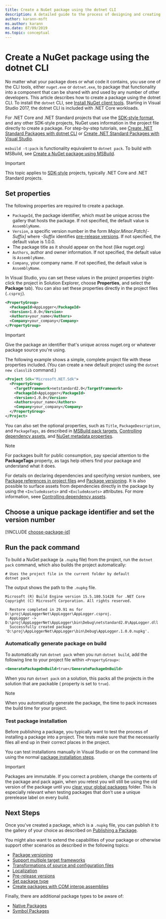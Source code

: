 ```yaml
---
title: Create a NuGet package using the dotnet CLI
description: A detailed guide to the process of designing and creating a NuGet package, including key decision points like files and versioning.
author: karann-msft
ms.author: karann
ms.date: 07/09/2019
ms.topic: conceptual
---
```


# Create a NuGet package using the dotnet CLI

No matter what your package does or what code it contains, you use one of the CLI tools, either `nuget.exe` or `dotnet.exe`, to package that functionality into a component that can be shared with and used by any number of other developers. This article describes how to create a package using the dotnet CLI. To install the `dotnet` CLI, see [Install NuGet client tools](../install-nuget-client-tools.md). Starting in Visual Studio 2017, the dotnet CLI is included with .NET Core workloads.

For .NET Core and .NET Standard projects that use the [SDK-style format](../resources/check-project-format.md), and any other SDK-style projects, NuGet uses information in the project file directly to create a package. For step-by-step tutorials, see [Create .NET Standard Packages with dotnet CLI](../quickstart/create-and-publish-a-package-using-the-dotnet-cli.md) or [Create .NET Standard Packages with Visual Studio](../quickstart/create-and-publish-a-package-using-visual-studio.md).

`msbuild -t:pack` is functionality equivalent to `dotnet pack`. To build with MSBuild, see [Create a NuGet package using MSBuild](creating-a-package-msbuild.md).

> [!IMPORTANT]
> This topic applies to [SDK-style](../resources/check-project-format.md) projects, typically .NET Core and .NET Standard projects.

## Set properties

The following properties are required to create a package.

- `PackageId`, the package identifier, which must be unique across the gallery that hosts the package. If not specified, the default value is `AssemblyName`.
- `Version`, a specific version number in the form *Major.Minor.Patch[-Suffix]* where *-Suffix* identifies [pre-release versions](prerelease-packages.md). If not specified, the default value is 1.0.0.
- The package title as it should appear on the host (like nuget.org)
- `Authors`, author and owner information. If not specified, the default value is `AssemblyName`.
- `Company`, your company name. If not specified, the default value is `AssemblyName`.

In Visual Studio, you can set these values in the project properties (right-click the project in Solution Explorer, choose **Properties**, and select the **Package** tab). You can also set these properties directly in the project files (`.csproj`).

```xml
<PropertyGroup>
  <PackageId>AppLogger</PackageId>
  <Version>1.0.0</Version>
  <Authors>your_name</Authors>
  <Company>your_company</Company>
</PropertyGroup>
```

> [!Important]
> Give the package an identifier that's unique across nuget.org or whatever package source you're using.

The following example shows a simple, complete project file with these properties included. (You can create a new default project using the `dotnet new classlib` command.)

```xml
<Project Sdk="Microsoft.NET.Sdk">
  <PropertyGroup>
    <TargetFramework>netstandard2.0</TargetFramework>
    <PackageId>AppLogger</PackageId>
    <Version>1.0.0</Version>
    <Authors>your_name</Authors>
    <Company>your_company</Company>
  </PropertyGroup>
</Project>
```

You can also set the optional properties, such as `Title`, `PackageDescription`, and `PackageTags`, as described in [MSBuild pack targets](../reference/msbuild-targets.md#pack-target), [Controlling dependency assets](../consume-packages/package-references-in-project-files.md#controlling-dependency-assets), and [NuGet metadata properties](/dotnet/core/tools/csproj#nuget-metadata-properties).

> [!NOTE]
> For packages built for public consumption, pay special attention to the **PackageTags** property, as tags help others find your package and understand what it does.

For details on declaring dependencies and specifying version numbers, see [Package references in project files](../consume-packages/package-references-in-project-files.md) and [Package versioning](../concepts/package-versioning.md). It is also possible to surface assets from dependencies directly in the package by using the `<IncludeAssets>` and `<ExcludeAssets>` attributes. For more information, seee [Controlling dependency assets](../consume-packages/package-references-in-project-files.md#controlling-dependency-assets).

## Choose a unique package identifier and set the version number

[!INCLUDE [choose-package-id](includes/choose-package-id.md)]

## Run the pack command

To build a NuGet package (a `.nupkg` file) from the project, run the `dotnet pack` command, which also builds the project automatically:

```dotnetcli
# Uses the project file in the current folder by default
dotnet pack
```

The output shows the path to the `.nupkg` file.

```output
Microsoft (R) Build Engine version 15.5.180.51428 for .NET Core
Copyright (C) Microsoft Corporation. All rights reserved.

  Restore completed in 29.91 ms for D:\proj\AppLoggerNet\AppLogger\AppLogger.csproj.
  AppLogger -> D:\proj\AppLoggerNet\AppLogger\bin\Debug\netstandard2.0\AppLogger.dll
  Successfully created package 'D:\proj\AppLoggerNet\AppLogger\bin\Debug\AppLogger.1.0.0.nupkg'.
```

### Automatically generate package on build

To automatically run `dotnet pack` when you run `dotnet build`, add the following line to your project file within `<PropertyGroup>`:

```xml
<GeneratePackageOnBuild>true</GeneratePackageOnBuild>
```

When you run `dotnet pack` on a solution, this packs all the projects in the solution that are packable ([<IsPackable>](/dotnet/core/tools/csproj#nuget-metadata-properties) property is set to `true`).

> [!NOTE]
> When you automatically generate the package, the time to pack increases the build time for your project.

### Test package installation

Before publishing a package, you typically want to test the process of installing a package into a project. The tests make sure that the necessarily files all end up in their correct places in the project.

You can test installations manually in Visual Studio or on the command line using the normal [package installation steps](../consume-packages/overview-and-workflow.md#ways-to-install-a-nuget-package).

> [!IMPORTANT]
> Packages are immutable. If you correct a problem, change the contents of the package and pack again, when you retest you will still be using the old version of the package until you [clear your global packages](../consume-packages/managing-the-global-packages-and-cache-folders.md#clearing-local-folders) folder. This is especially relevant when testing packages that don't use a unique prerelease label on every build.

## Next Steps

Once you've created a package, which is a `.nupkg` file, you can publish it to the gallery of your choice as described on [Publishing a Package](../nuget-org/publish-a-package.md).

You might also want to extend the capabilities of your package or otherwise support other scenarios as described in the following topics:

- [Package versioning](../concepts/package-versioning.md)
- [Support multiple target frameworks](../create-packages/multiple-target-frameworks-project-file.md)
- [Transformations of source and configuration files](../create-packages/source-and-config-file-transformations.md)
- [Localization](../create-packages/creating-localized-packages.md)
- [Pre-release versions](../create-packages/prerelease-packages.md)
- [Set package type](../create-packages/set-package-type.md)
- [Create packages with COM interop assemblies](../create-packages/author-packages-with-COM-interop-assemblies.md)

Finally, there are additional package types to be aware of:

- [Native Packages](../guides/native-packages.md)
- [Symbol Packages](../create-packages/symbol-packages-snupkg.md)
